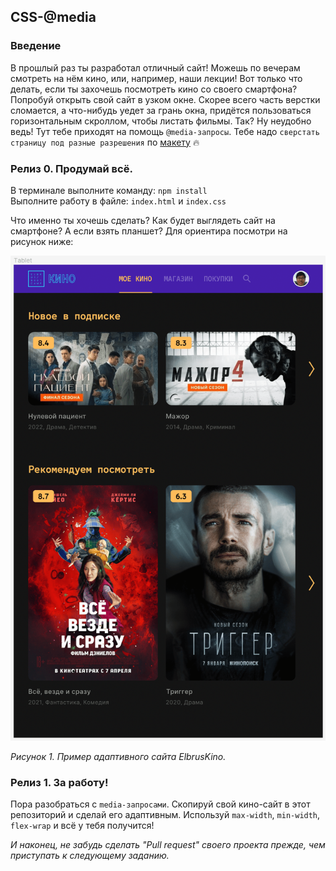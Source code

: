 ## CSS-@media

### Введение

В прошлый раз ты разработал отличный сайт! Можешь по вечерам смотреть на нём кино, или, например, наши лекции! Вот только что делать, если ты захочешь посмотреть кино со своего смартфона? Попробуй открыть свой сайт в узком окне. Скорее всего часть верстки сломается, а что-нибудь уедет за грань окна, придётся пользоваться горизонтальным скроллом, чтобы листать фильмы. Так? Ну неудобно ведь! Тут тебе приходят на помощь `@media-запросы`. Тебе надо `сверстать страницу под разные разрешения` по [макету](https://www.figma.com/file/FERa1znzWOYXVQ0hASDDiQ/ECB-Phase-0-tasks-Tablet-Mobile-share) :fire:   

### Релиз 0. Продумай всё.
В терминале выполните команду: `npm install`   
Выполните работу в файле: `index.html` и `index.css`   

Что именно ты хочешь сделать? Как будет выглядеть сайт на смартфоне? А если взять планшет? Для ориентира посмотри на рисунок ниже:

![screenshot](readme-assets/elbrus-kino-adaptive.png)

_Рисунок 1. Пример адаптивного сайта ElbrusKino._

### Релиз 1. За работу!

Пора разобраться с `media-запросами`. Скопируй свой кино-сайт в этот репозиторий и сделай его адаптивным. Используй `max-width`, `min-width`, `flex-wrap` и всё у тебя получится!


*И наконец, не забудь сделать "Pull request" своего проекта прежде, чем приступать к следующему заданию.*
